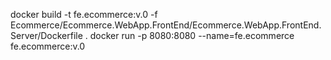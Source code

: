 docker build -t fe.ecommerce:v.0 -f Ecommerce/Ecommerce.WebApp.FrontEnd/Ecommerce.WebApp.FrontEnd.Server/Dockerfile .
docker run -p 8080:8080 --name=fe.ecommerce fe.ecommerce:v.0
